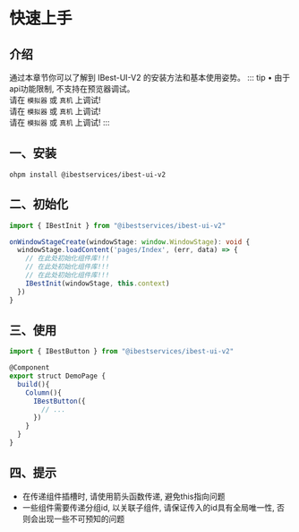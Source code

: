 # 快速上手

## 介绍

通过本章节你可以了解到 IBest-UI-V2 的安装方法和基本使用姿势。
::: tip
• 由于api功能限制, 不支持在预览器调试。   
请在 `模拟器` 或 `真机` 上调试!   
请在 `模拟器` 或 `真机` 上调试!   
请在 `模拟器` 或 `真机` 上调试!
:::   

## 一、安装

```shell
ohpm install @ibestservices/ibest-ui-v2
```

## 二、初始化

```ts
import { IBestInit } from "@ibestservices/ibest-ui-v2"

onWindowStageCreate(windowStage: window.WindowStage): void {
  windowStage.loadContent('pages/Index', (err, data) => {
    // 在此处初始化组件库!!!
    // 在此处初始化组件库!!!
    // 在此处初始化组件库!!!
    IBestInit(windowStage, this.context)
  })
}
```

## 三、使用

```ts
import { IBestButton } from "@ibestservices/ibest-ui-v2"

@Component
export struct DemoPage {
  build(){
    Column(){
      IBestButton({
        // ...
      })
    }
  }
}
```

## 四、提示

- 在传递组件插槽时, 请使用箭头函数传递, 避免this指向问题
- 一些组件需要传递分组id, 以关联子组件, 请保证传入的id具有全局唯一性, 否则会出现一些不可预知的问题